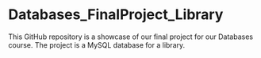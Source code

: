 # Databases_FinalProject_Library
This GitHub repository is a showcase of our final project for our Databases course. The project is a MySQL database for a library.
